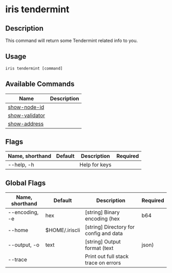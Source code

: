 # iris tendermint

## Description

This command will return some Tendermint related info to you. 

## Usage

```shell
iris tendermint [command]
```

## Available Commands

| Name                    | Description                                                                                  |
| ----------------------- | -------------------------------------------------------------------------------------------- |
| [show-node-id](show-node-id.md) |  |
| [show-validator](show-validator.md) |  |
| [show-address](show-address.md)           |                                                      |

## Flags

| Name, shorthand | Default | Description   | Required |
| --------------- | ------- | ------------- | -------- |
| --help, -h      |         | Help for keys |          |

## Global Flags

| Name, shorthand | Default        | Description                            | Required |
| --------------- | -------------- | -------------------------------------- | -------- |
| --encoding, -e  | hex            | [string] Binary encoding (hex|b64|btc) |          |
| --home          | $HOME/.iriscli | [string] Directory for config and data |          |
| --output, -o    | text           | [string] Output format (text|json)     |          |
| --trace         |                | Print out full stack trace on errors   |          |


